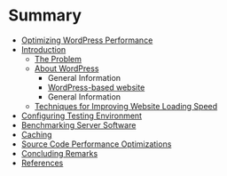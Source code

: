 # Summary

* [Optimizing WordPress Performance](README.md)
* [Introduction](introduction)
   * [The Problem](the_problem.md)
   * [About WordPress](wordpress_in_general.md)
       * General Information
       * [WordPress-based website](wordpress-based_website.md)
       * General Information
   * [Techniques for Improving Website Loading Speed](techniques_for_improving_website_loading_speed)
* [Configuring Testing Environment](configuring_testing_environment/README.md)
* [Benchmarking Server Software](benchmarking_server_software/README)
* [Caching](caching/README)
* [Source Code Performance Optimizations](source_code_performance_optimizations/README)
* [Concluding Remarks](concluding_remarks/README)
* [References](references/README)

